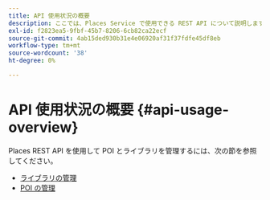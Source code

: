 ```yaml
---
title: API 使用状況の概要
description: ここでは、Places Service で使用できる REST API について説明します。
exl-id: f2823ea5-9fbf-45b7-8206-6cb82ca22ecf
source-git-commit: 4ab15ded930b31e4e06920af31f37fdfe45df8eb
workflow-type: tm+mt
source-wordcount: '38'
ht-degree: 0%

---
```


# API 使用状況の概要 {#api-usage-overview}

Places REST API を使用して POI とライブラリを管理するには、次の節を参照してください。

* [ライブラリの管理](/help/web-service-api/api-usage/manage-libraries/manage-libraries.md)
* [POI の管理](/help/web-service-api/api-usage/manage-pois/manage-pois.md)
